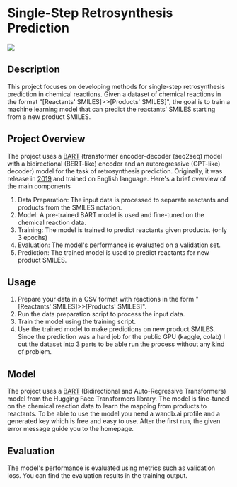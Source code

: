 # Single-Step Retrosynthesis Prediction

<img src="https://github.com/AdamAdonyi/Single-Step-Retrosynthesis-Prediction/blob/main/retro_picture.png">


## Description

This project focuses on developing methods for single-step retrosynthesis prediction in chemical reactions. Given a dataset of chemical reactions in the format "[Reactants' SMILES]>>[Products' SMILES]", the goal is to train a machine learning model that can predict the reactants' SMILES starting from a new product SMILES.

## Project Overview

The project uses a [BART](https://huggingface.co/facebook/bart-large) (transformer encoder-decoder (seq2seq) model with a bidirectional (BERT-like) encoder and an autoregressive (GPT-like) decoder) model for the task of retrosynthesis prediction. Originally, it was release in [2019](https://arxiv.org/abs/1910.13461) and trained on English language. Here's a brief overview of the main components

1. Data Preparation: The input data is processed to separate reactants and products from the SMILES notation.
2. Model: A pre-trained BART model is used and fine-tuned on the chemical reaction data.
3. Training: The model is trained to predict reactants given products. (only 3 epochs)
4. Evaluation: The model's performance is evaluated on a validation set.
5. Prediction: The trained model is used to predict reactants for new product SMILES.


## Usage

1. Prepare your data in a CSV format with reactions in the form "[Reactants' SMILES]>>[Products' SMILES]".
2. Run the data preparation script to process the input data.
3. Train the model using the training script.
4. Use the trained model to make predictions on new product SMILES.
   Since the prediction was a hard job for the public GPU (kaggle, colab) I cut the dataset into 3 parts to be able run the process without any kind of problem.


## Model

The project uses a [BART](https://huggingface.co/facebook/bart-large) (Bidirectional and Auto-Regressive Transformers) model from the Hugging Face Transformers library. The model is fine-tuned on the chemical reaction data to learn the mapping from products to reactants. To be able to use the model you need a wandb.ai profile and a generated key which is free and easy to use. After the first run, the given error message guide you to the homepage. 

## Evaluation

The model's performance is evaluated using metrics such as validation loss. You can find the evaluation results in the training output.

